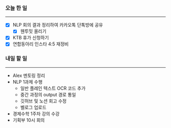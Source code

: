 ### 오늘 한 일

---

- [x]  NLP  회의 결과 정리하여 카카오톡 단톡방에 공유
    - [x]  웬투밋 올리기
- [x]  KTB 휴가 신청하기
- [x]  연합동아리 인스타 4:5 재정비

### 내일 할 일

---

- Alex 멘토링 정리
- NLP 1과제 수행
    - 일반 플레인 텍스트 OCR 코드 추가
    - 중간 과정의 output 경로 통일
    - 깃허브 및 노션 회고 수정
    - 벨로그 업로드
- 경제수학 1주차 강의 수강
- 기획부 10시 회의
